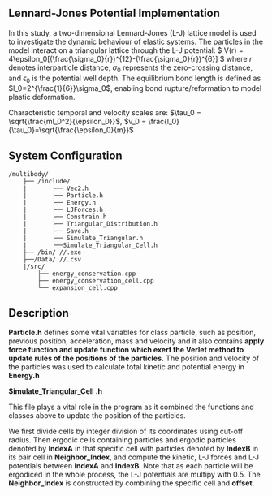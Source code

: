 ## Lennard-Jones Potential Implementation

In this study, a two-dimensional Lennard-Jones (L-J) lattice model is used to investigate the dynamic behaviour of elastic systems. The particles in the model interact on a triangular lattice through the L-J potential:
$
V(r) = 4\epsilon_0[(\frac{\sigma_0}{r})^{12}-(\frac{\sigma_0}{r})^{6}]
$
where *r* denotes interparticle distance, $\sigma_0$ represents the zero-crossing distance, and $\epsilon_0$ is the potential well depth. The equilibrium bond length is defined as $l_0=2^{\frac{1}{6}}\sigma_0$, enabling bond rupture/reformation to model plastic deformation.

Characteristic temporal and velocity scales are: $\tau_0 = \sqrt{\frac{ml_0^2}{\epsilon_0}}$, $v_0 = \frac{l_0}{\tau_0}=\sqrt{\frac{\epsilon_0}{m}}$

## System Configuration
```
/multibody/
	├── /include/
	|		├── Vec2.h  
	|		├── Particle.h	
	|		├── Energy.h	
	|		├── LJForces.h	
	|		├── Constrain.h	
	|		├──	Triangular_Distribution.h 
	|		├── Save.h 	
	|		├──	Simulate_Triangular.h	
	|		└──Simulate_Triangular_Cell.h
	├── /bin/ //.exe
	├──/Data/ //.csv
	|/src/
		├── energy_conservation.cpp
		├── energy_conservation_cell.cpp
		└── expansion_cell.cpp
```

## Description
**Particle.h** defines some vital variables for class particle, such as position, previous position, acceleration, mass and velocity and it also contains **apply force function and update function which exert the Verlet method to update rules of the positions  of the particles.** The position and velocity of the particles was used to calculate total kinetic and potential energy in **Energy.h**



**Simulate_Triangular_Cell .h**

This file plays a vital role in the program as it combined the functions and classes above to update the position of the particles.

We first divide cells by integer division of its coordinates using cut-off radius. Then ergodic cells containing particles and ergodic particles denoted by **IndexA**  in that specific cell with particles denoted by **IndexB** in its pair cell in **Neighbor_Index**, and compute the kinetic, L-J forces and L-J potentials between **IndexA** and **IndexB**. Note that as each particle will be ergodiced in the whole process, the L-J potentials are multipy with $0.5$. The **Neighbor_Index** is constructed by combining the specific cell and **offset**.


